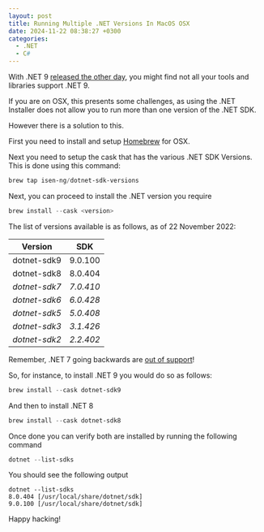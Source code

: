```yaml
---
layout: post
title: Running Multiple .NET Versions In MacOS OSX
date: 2024-11-22 08:38:27 +0300
categories:
  - .NET
  - C#
---
```


With .NET 9 [released the other day](https://devblogs.microsoft.com/dotnet/announcing-dotnet-9/), you might find not all your tools and libraries support .NET 9.

If you are on OSX, this presents some challenges, as using the .NET Installer does not allow you to run more than one version of the .NET SDK.

However there is a solution to this.

First you need to install and setup [Homebrew](https://brew.sh) for OSX.

Next you need to setup the cask that has the various .NET SDK Versions. This is done using this command:

```powershell
brew tap isen-ng/dotnet-sdk-versions
```

Next, you can proceed to install the .NET version you require

```powershell
brew install --cask <version>
```

The list of versions available is as follows, as of 22 November 2022:


| Version | SDK |
|---|---|
| dotnet-sdk9	| 9.0.100 |
| dotnet-sdk8	| 8.0.404 |
| *dotnet-sdk7* |	*7.0.410* |
| *dotnet-sdk6* |	*6.0.428* |
| *dotnet-sdk5* |	*5.0.408* |
| *dotnet-sdk3* |	*3.1.426* |
| *dotnet-sdk2* |	*2.2.402* |

Remember, .NET 7 going backwards are [out of support](https://dotnet.microsoft.com/en-us/platform/support/policy/dotnet-core )!

So, for instance, to install .NET 9 you would do so as follows:

```powershell
brew install --cask dotnet-sdk9
```

And then to install .NET 8

```powershell
brew install --cask dotnet-sdk8
```

Once done you can verify both are installed by running the following command

```powershell
dotnet --list-sdks
```

You should see the following output

```plaintext
dotnet --list-sdks
8.0.404 [/usr/local/share/dotnet/sdk]
9.0.100 [/usr/local/share/dotnet/sdk]
```

Happy hacking!